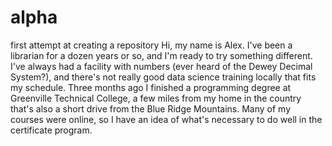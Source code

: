 # alpha
first attempt at creating a repository
Hi, my name is Alex.  I've been a librarian for a dozen years or so, and I'm ready to try something different.  I've always had a facility with numbers (ever heard of the Dewey Decimal System?), and there's not really good data science training locally that fits my schedule.  Three months ago I finished a programming degree at Greenville Technical College, a few miles from my home in the country that's also a short drive from the Blue Ridge Mountains.  Many of my courses were online, so I have an idea of what's necessary to do well in the certificate program.
